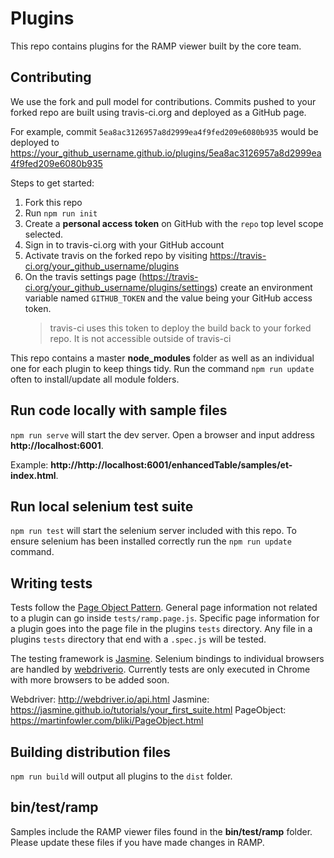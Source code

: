 # Plugins

This repo contains plugins for the RAMP viewer built by the core team.

## Contributing

We use the fork and pull model for contributions. Commits pushed to your forked repo are built using travis-ci.org and deployed as a GitHub page.

For example, commit `5ea8ac3126957a8d2999ea4f9fed209e6080b935` would be deployed to https://your_github_username.github.io/plugins/5ea8ac3126957a8d2999ea4f9fed209e6080b935

Steps to get started:

1. Fork this repo
2. Run `npm run init`
3. Create a **personal access token** on GitHub with the `repo` top level scope selected.
4. Sign in to travis-ci.org with your GitHub account
5. Activate travis on the forked repo by visiting https://travis-ci.org/your_github_username/plugins
6. On the travis settings page (https://travis-ci.org/your_github_username/plugins/settings) create an environment variable named `GITHUB_TOKEN` and the value being your GitHub access token.
    > travis-ci uses this token to deploy the build back to your forked repo. It is not accessible outside of travis-ci

This repo contains a master **node_modules** folder as well as an individual one for each plugin to keep things tidy. Run the command `npm run update` often to install/update all module folders.

## Run code locally with sample files

`npm run serve` will start the dev server. Open a browser and input address **http://localhost:6001**.

Example: **http://http://localhost:6001/enhancedTable/samples/et-index.html**.

## Run local selenium test suite

`npm run test` will start the selenium server included with this repo. To ensure selenium has been installed correctly run the `npm run update` command.

## Writing tests

Tests follow the [Page Object Pattern](https://martinfowler.com/bliki/PageObject.html). General page information not related to a plugin can go inside `tests/ramp.page.js`. Specific page information for a plugin goes into the page file in the plugins `tests` directory. Any file in a plugins `tests` directory that end with a `.spec.js` will be tested.

The testing framework is [Jasmine](https://jasmine.github.io/tutorials/your_first_suite.html). Selenium bindings to individual browsers are handled by [webdriverio](http://webdriver.io/api.html). Currently tests are only executed in Chrome with more browsers to be added soon.

Webdriver: http://webdriver.io/api.html
Jasmine: https://jasmine.github.io/tutorials/your_first_suite.html
PageObject: https://martinfowler.com/bliki/PageObject.html

## Building distribution files

`npm run build` will output all plugins to the `dist` folder.

## bin/test/ramp

Samples include the RAMP viewer files found in the **bin/test/ramp** folder. Please update these files if you have made changes in RAMP.
